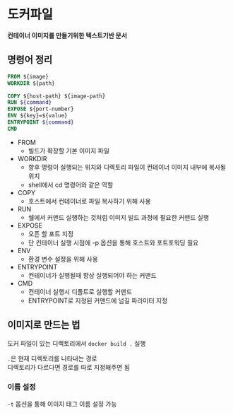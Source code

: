 # 도커파일
**컨테이너 이미지를 만들기위한 텍스트기반 문서**

## 명령어 정리
```dockerFile
FROM ${image}
WORKDIR ${path}

COPY ${host-path} ${image-path}
RUN ${command}
EXPOSE ${port-number}
ENV ${key}=${value}
ENTRYPOINT ${command}
CMD
```

- FROM
  - 빌드가 확장할 기본 이미지 파일
- WORKDIR
  - 향후 명령이 실행되는 위치와 디렉토리 파일이 컨테이너 이미지 내부에 복사될 위치
  - shell에서 cd 명령어와 같은 역할
- COPY
  - 호스트에서 컨테이너로 파일 복사하기 위해 사용
- RUN
  - 쉘에서 커맨드 실행하는 것처럼 이미지 빌드 과정에 필요한 커맨드 실행
- EXPOSE
  - 오픈 할 포트 지정
  - 단 컨테이너 실행 시점에 -p 옵션을 통해 호스트와 포트포워딩 필요
- ENV
  - 환경 변수 설정을 위해 사용
- ENTRYPOINT
  - 컨테이너가 실행될때 항상 실행되어야 하는 커맨드
- CMD
  - 컨테이너 실행시 디폴트로 실행할 커맨드
  - ENTRYPOINT로 지정된 커맨드에 넘길 파라미터 지정

## 이미지로 만드는 법
도커 파일이 있는 디렉토리에서 `docker build .` 실행

`.`은 현재 디렉토리를 나타내는 경로<br>
디렉토리가 다르다면 경로를 따로 지정해주면 됨

### 이름 설정
`-t` 옵션을 통해 이미지 태그 이름 설정 가능

